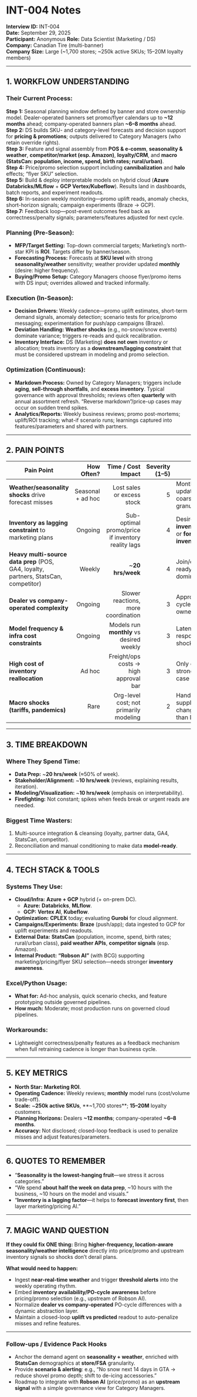 # INT-004 Notes

**Interview ID:** INT-004  
**Date:** September 29, 2025  
**Participant:** Anonymous
**Role:** Data Scientist (Marketing / DS)  
**Company:** Canadian Tire (multi-banner)  
**Company Size:** Large (~1,700 stores; ~250k active SKUs; 15–20M loyalty members)

---

## 1. WORKFLOW UNDERSTANDING

### Their Current Process:
**Step 1:** Seasonal planning window defined by banner and store ownership model. Dealer-operated banners set promo/flyer calendars up to **~12 months** ahead; company-operated banners plan **~6–8 months** ahead.  
**Step 2:** DS builds SKU- and category-level forecasts and decision support for **pricing & promotions**; outputs delivered to Category Managers (who retain override rights).  
**Step 3:** Feature and signal assembly from **POS & e-comm**, **seasonality & weather**, **competitor/market (esp. Amazon)**, **loyalty/CRM**, and **macro (StatsCan: population, income, spend, birth rates; rural/urban)**.  
**Step 4:** Price/promo selection support including **cannibalization** and **halo** effects; “flyer SKU” selection.  
**Step 5:** Build & deploy interpretable models on hybrid cloud (**Azure Databricks/MLflow** + **GCP Vertex/Kubeflow**). Results land in dashboards, batch reports, and experiment readouts.  
**Step 6:** In-season weekly monitoring—promo uplift reads, anomaly checks, short-horizon signals; campaign experiments (Braze → GCP).  
**Step 7:** Feedback loop—post-event outcomes feed back as correctness/penalty signals; parameters/features adjusted for next cycle.

### Planning (Pre-Season):
- **MFP/Target Setting:** Top-down commercial targets; Marketing’s north-star KPI is **ROI**. Targets differ by banner/season.  
- **Forecasting Process:** Forecasts at **SKU level** with strong **seasonality/weather** sensitivity; weather provider updated **monthly** (desire: higher frequency).  
- **Buying/Promo Setup:** Category Managers choose flyer/promo items with DS input; overrides allowed and tracked informally.

### Execution (In-Season):
- **Decision Drivers:** Weekly cadence—promo uplift estimates, short-term demand signals, anomaly detection; scenario tests for price/promo messaging; experimentation for push/app campaigns (Braze).  
- **Deviation Handling:** **Weather shocks** (e.g., no-snow/snow events) dominate variance; triggers re-reads and quick recalibration.  
- **Inventory Interface:** DS (Marketing) **does not own** inventory or allocation; treats inventory as a **downstream/lagging constraint** that must be considered upstream in modeling and promo selection.

### Optimization (Continuous):
- **Markdown Process:** Owned by Category Managers; triggers include **aging**, **sell-through shortfalls**, and **excess inventory**. Typical governance with approval thresholds; reviews often **quarterly** with annual assortment refresh. “Reverse markdown”/price-up cases may occur on sudden trend spikes.  
- **Analytics/Reports:** Weekly business reviews; promo post-mortems; uplift/ROI tracking; what-if scenario runs; learnings captured into features/parameters and shared with partners.

---

## 2. PAIN POINTS

| Pain Point | How Often? | Time / Cost Impact | Severity (1–5) | Notes |
|---|---:|---:|---:|---|
| **Weather/seasonality shocks** drive forecast misses | Seasonal + ad hoc | Lost sales or excess stock | 5 | Monthly weather updates too coarse; need finer granularity |
| **Inventory as lagging constraint** to marketing plans | Ongoing | Sub-optimal promo/price if inventory reality lags | 4 | Desire to **ingest inventory signals** or **forecast inventory first** |
| **Heavy multi-source data prep** (POS, GA4, loyalty, partners, StatsCan, competitor) | Weekly | ~**20 hrs/week** | 4 | Join/clean/model-ready steps dominate |
| **Dealer vs company-operated complexity** | Ongoing | Slower reactions, more coordination | 3 | Approvals/PO cycles differ by ownership model |
| **Model frequency & infra cost constraints** | Ongoing | Models run **monthly** vs desired weekly | 3 | Latency reduces responsiveness to shocks |
| **High cost of inventory reallocation** | Ad hoc | Freight/ops costs → high approval bar | 3 | Only done with strong business case |
| **Macro shocks (tariffs, pandemics)** | Rare | Org-level cost; not primarily modeling | 2 | Handled by supply/process changes rather than DS |

---

## 3. TIME BREAKDOWN

### Where They Spend Time:
- **Data Prep:** ~**20 hrs/week** (≈50% of week).  
- **Stakeholder/Alignment:** ~**10 hrs/week** (reviews, explaining results, iteration).  
- **Modeling/Visualization:** ~**10 hrs/week** (emphasis on interpretability).  
- **Firefighting:** Not constant; spikes when feeds break or urgent reads are needed.

### Biggest Time Wasters:
1. Multi-source integration & cleansing (loyalty, partner data, GA4, StatsCan, competitor).  
2. Reconciliation and manual conditioning to make data **model-ready**.

---

## 4. TECH STACK & TOOLS

### Systems They Use:
- **Cloud/Infra:** **Azure + GCP** hybrid (+ on-prem DC).  
  - **Azure:** **Databricks**, **MLflow**.  
  - **GCP:** **Vertex AI**, **Kubeflow**.  
- **Optimization:** **CPLEX** today; evaluating **Gurobi** for cloud alignment.  
- **Campaigns/Experiments:** **Braze** (push/app); data ingested to GCP for uplift experiments and readouts.  
- **External Data:** **StatsCan** (population, income, spend, birth rates; rural/urban class), **paid weather APIs**, **competitor signals** (esp. Amazon).  
- **Internal Product:** **“Robson AI”** (with BCG) supporting marketing/pricing/flyer SKU selection—needs stronger **inventory awareness**.

### Excel/Python Usage:
- **What for:** Ad-hoc analysis, quick scenario checks, and feature prototyping outside governed pipelines.  
- **How much:** Moderate; most production runs on governed cloud pipelines.

### Workarounds:
- Lightweight correctness/penalty features as a feedback mechanism when full retraining cadence is longer than business cycle.

---

## 5. KEY METRICS

- **North Star:** **Marketing ROI**.  
- **Operating Cadence:** Weekly reviews; **monthly** model runs (cost/volume trade-off).  
- **Scale:** ~**250k active SKUs**, **~1,700 stores**; **15–20M** loyalty customers.  
- **Planning Horizons:** Dealers **~12 months**; company-operated **~6–8 months**.  
- **Accuracy:** Not disclosed; closed-loop feedback is used to penalize misses and adjust features/parameters.

---

## 6. QUOTES TO REMEMBER

- “**Seasonality is the lowest-hanging fruit**—we stress it across categories.”  
- “We spend **about half the week on data prep**, ~10 hours with the business, ~10 hours on the model and visuals.”  
- “**Inventory is a lagging factor**—it helps to **forecast inventory first**, then layer marketing/pricing AI.”

---

## 7. MAGIC WAND QUESTION

**If they could fix ONE thing:** Bring **higher-frequency, location-aware seasonality/weather intelligence** directly into price/promo and upstream inventory signals so shocks don’t derail plans.

**What would need to happen:**
- Ingest **near-real-time weather** and trigger **threshold alerts** into the weekly operating rhythm.  
- Embed **inventory availability/PO-cycle awareness** before pricing/promo selection (e.g., upstream of Robson AI).  
- Normalize **dealer vs company-operated** PO-cycle differences with a dynamic abstraction layer.  
- Maintain a closed-loop **uplift vs predicted** readout to auto-penalize misses and refine features.

---

### Follow-ups / Evidence Pack Hooks
- Anchor the demand agent on **seasonality + weather**, enriched with **StatsCan** demographics at **store/FSA** granularity.  
- Provide **scenario & alerting**: e.g., “No snow next 14 days in GTA → reduce shovel promo depth; shift to de-icing accessories.”  
- Roadmap to integrate with **Robson AI** (price/promo) as an **upstream signal** with a simple governance view for Category Managers.
